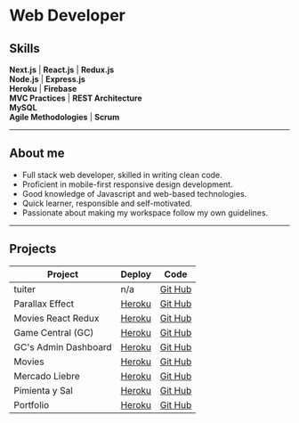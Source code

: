 # Web Developer

## Skills

**Next.js** | **React.js** | **Redux.js**  
**Node.js** | **Express.js**  
**Heroku** | **Firebase**  
**MVC Practices** | **REST Architecture**  
**MySQL**  
**Agile Methodologies** | **Scrum**  

---

## About me

- Full stack web developer, skilled in writing clean code.
- Proficient in mobile-first responsive design development.
- Good knowledge of Javascript and web-based technologies.
- Quick learner, responsible and self-motivated.
- Passionate about making my workspace follow my own guidelines.

---

## Projects
| Project                       | Deploy                                                    | Code                                                                      |
|-------------------------------|-----------------------------------------------------------|---------------------------------------------------------------------------|
| tuiter                        | n/a                                                       | [Git Hub](https://github.com/santiagoGuastavino/tuiter)                   |
| Parallax Effect               | [Heroku](https://smg-parallax.herokuapp.com/)             | [Git Hub](https://github.com/santiagoGuastavino/parallax-effect)          |
| Movies React Redux            | [Heroku](https://smg-movies-redux.herokuapp.com/)         | [Git Hub](https://github.com/santiagoGuastavino/movies-react-redux)       |
| Game Central (GC)             | [Heroku](https://g6-game-central.herokuapp.com/)          | [Git Hub](https://github.com/matiasncocco/grupo_6_GameCentral)            |
| GC's Admin Dashboard          | [Heroku](https://game-central-dashboard.herokuapp.com/)   | [Git Hub](https://github.com/santiagoGuastavino/game-central-dashboard)   |
| Movies                        | [Heroku](https://smg-movies.herokuapp.com/)               | [Git Hub](https://github.com/santiagoGuastavino/movies)                   |
| Mercado Liebre                | [Heroku](https://mercado-liebre-smg.herokuapp.com/)       | [Git Hub](https://github.com/santiagoGuastavino/mercadoLiebre)            |
| Pimienta y Sal                | [Heroku](https://pimienta-y-sal.herokuapp.com/)           | [Git Hub](https://github.com/santiagoGuastavino/pimienta-y-sal)           |
| Portfolio                     | [Heroku](https://smg-portfolio.herokuapp.com/)            | [Git Hub](https://github.com/santiagoGuastavino/portfolio)                |

<!-- RESTful Songs | [Heroku](https://musicando-rest.herokuapp.com/) | [Git Hub](https://github.com/santiagoGuastavino/musicando) | -->